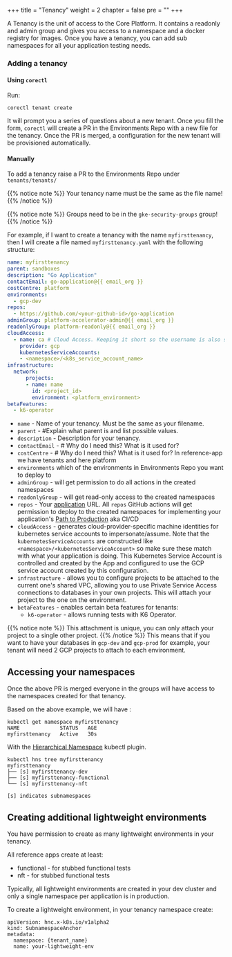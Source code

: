 +++
title = "Tenancy"
weight = 2
chapter = false
pre = ""
+++

A Tenancy is the unit of access to the Core Platform.
It contains a readonly and admin group and gives you access to a namespace and a docker registry for images.
Once you have a tenancy, you can add sub namespaces for all your application testing needs.

### Adding a tenancy

#### Using `corectl`
Run:
```shell
corectl tenant create
```

It will prompt you a series of questions about a new tenant. 
Once you fill the form, `corectl`
will create a PR in the Environments Repo with a new file for the tenancy.
Once the PR is merged, a configuration for the new tenant will be provisioned automatically.

#### Manually

To add a tenancy raise a PR to the Environments Repo under `tenants/tenants/`

{{% notice note %}}
  Your tenancy name must be the same as the file name!
{{% /notice %}}

{{% notice note %}}
  Groups need to be in the `gke-security-groups` group!
{{% /notice %}}


For example, if I want to create a tenancy with the name `myfirsttenancy`, then I will create a file named `myfirsttenancy.yaml` with the following structure:

```yaml
name: myfirsttenancy 
parent: sandboxes
description: "Go Application"
contactEmail: go-application@{{ email_org }}
costCentre: platform
environments:
  - gcp-dev
repos:
  - https://github.com/<your-github-id>/go-application
adminGroup: platform-accelerator-admin@{{ email_org }}
readonlyGroup: platform-readonly@{{ email_org }}
cloudAccess:
  - name: ca # Cloud Access. Keeping it short so the username is also short, biggest one will be ca-connected-app-functional which is 27 chars, for mysql 8.0 needs to be 32max. For 5.7 16 max
    provider: gcp
    kubernetesServiceAccounts:
    - <namespace>/<k8s_service_account_name>
infrastructure:
  network:
      projects:
      - name: name
        id: <project_id>
        environment: <platform_environment>
betaFeatures:
  - k6-operator
```

* `name` - Name of your tenancy. Must be the same as your filename.
* `parent` -   #Explain what parent is and list possible values.
* `description` - Description for your tenancy.
* `contactEmail` - # Why do I need this? What is it used for?
* `costCentre` - # Why do I need this? What is it used for? In reference-app we have tenants and here platform
* `environments` which of the environments in Environments Repo you want to deploy to 
* `adminGroup` - will get permission to do all actions in the created namespaces
* `readonlyGroup` - will get read-only access to the created namespaces
* `repos` - Your [application](./new-app) URL. All `repos` GitHub actions will get permission to deploy to the created namespaces for implementing your application's [Path to Production](../p2p) aka CI/CD
* `cloudAccess` - generates cloud-provider-specific machine identities for kubernetes service accounts to impersonate/assume. Note that the `kubernetesServiceAccounts` are constructed like `<namespace>/<kubernetesServiceAccount>` so make sure these match with what your application is doing. This Kubernetes Service Account is controlled and created by the App and configured to use the GCP service account created by this configuration.
* `infrastructure` - allows you to configure projects to be attached to the current one's shared VPC, allowing you to use Private Service Access connections to databases in your own projects. This will attach your project to the one on the environment. 
* `betaFeatures` - enables certain beta features for tenants:
  * `k6-operator` - allows running tests with K6 Operator. 

{{% notice note %}}
  This attachment is unique, you can only attach your project to a single other project.
{{% /notice %}}
This means that if you want to have your databases in `gcp-dev` and `gcp-prod` for example, your tenant will need 2 GCP projects to attach to each environment.

## Accessing your namespaces

Once the above PR is merged everyone in the groups will have access to the namespaces created for that tenancy.

Based on the above example, we will have :

```
kubectl get namespace myfirsttenancy
NAME             STATUS   AGE
myfirsttenancy   Active   30s
```

With the [Hierarchical Namespace](https://kubernetes.io/blog/2020/08/14/introducing-hierarchical-namespaces/) kubectl plugin.

```
kubectl hns tree myfirsttenancy
myfirsttenancy
├── [s] myfirsttenancy-dev
├── [s] myfirsttenancy-functional
└── [s] myfirsttenancy-nft

[s] indicates subnamespaces
```

## Creating additional lightweight environments

You have permission to create as many lightweight environments in your tenancy.

All reference apps create at least:

* functional - for stubbed functional tests 
* nft - for stubbed functional tests

Typically, all lightweight environments are created in your dev cluster and only
a single namespace per application is in production.

To create a lightweight environment, in your tenancy namespace create:


```
apiVersion: hnc.x-k8s.io/v1alpha2
kind: SubnamespaceAnchor
metadata:
  namespace: {tenant_name}
  name: your-lightweight-env
```





